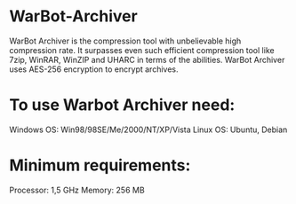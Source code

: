 WarBot-Archiver
===============

WarBot Archiver is the compression tool with unbelievable high compression rate. It surpasses even such efficient compression tool like 7zip, WinRAR, WinZIP and UHARC in terms of the abilities. WarBot Archiver uses AES-256 encryption to encrypt archives.

To use Warbot Archiver need:
============================
Windows OS: Win98/98SE/Me/2000/NT/XP/Vista
Linux OS: Ubuntu, Debian

Minimum requirements:
=====================
Processor: 1,5 GHz
Memory: 256 MB